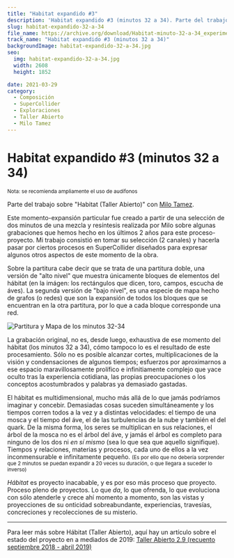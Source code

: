 ```yaml
---
title: "Habitat expandido #3"
description: 'Habitat expandido #3 (minutos 32 a 34). Parte del trabajo sobre "Habitat (Taller Abierto)" con Milo Tamez. Es una de las vistas o de las dimensiones momentáneas de este Hábitat.'
slug: habitat-expandido-32-a-34
file_name: https://archive.org/download/Habitat-minuto-32-a-34_experimento/sobre-sample-minuto-32-a-34.mp3
track_name: "Habitat expandido #3 (minutos 32 a 34)"
backgroundImage: habitat-expandido-32-a-34.jpg
seo:
  img: habitat-expandido-32-a-34.jpg
  width: 2608
  height: 1852

date: 2021-03-29
category:
  - Composición
  - SuperCollider
  - Exploraciones
  - Taller Abierto
  - Milo Tamez
---
```


# Habitat expandido #3 (minutos 32 a 34)

<small>Nota: se recomienda ampliamente el uso de audífonos</small>

Parte del trabajo sobre "Habitat (Taller Abierto)" con [Milo Tamez](https://www.milotamez.com.mx/).

Este momento-expansión particular fue creado a partir de una selección de dos minutos de una mezcla y resíntesis realizada por Milo sobre algunas grabaciones que hemos hecho en los últimos 2 años para este proceso-proyecto. Mi trabajo consistió en tomar su selección (2 canales) y hacerla pasar por ciertos procesos en SuperCollider diseñados para expresar algunos otros aspectos de este momento de la obra.

Sobre la partitura cabe decir que se trata de una partitura doble, una versión de "alto nivel" que muestra únicamente bloques de elementos del hábitat (en la imágen: los rectángulos que dicen, toro, campos, escucha de áves). La segunda versión de "bajo nivel", es una especie de mapa hecho de grafos (o redes) que son la expansión de todos los bloques que se encuentran en la otra partitura, por lo que a cada bloque corresponde una red.

![Partitura y Mapa de los minutos 32-34](/music/habitat-expandido-32-a-34/habitat-expandido-32-a-34.jpg "Partitura y Mapa de los minutos 32-34")

La grabación original, no es, desde luego, exhaustiva de ese momento del hábitat (los minutos 32 a 34), cómo tampoco lo es el resultado de este procesamiento. Sólo no es posible alcanzar cortes, multiplicaciones de la visión y condensaciones de algunos tiempos; esfuerzos por aproximarnos a ese espacio maravillosamente prolífico e infinitiamente complejo que yace oculto tras la experiencia cotidiana, las propias preocupaciones o los conceptos acostumbrados y palabras ya demasiado gastadas.

El hábitat es multidimensional, mucho más allá de lo que jamás podríamos imaginar y concebir. Demasiadas cosas suceden simultáneamente y los tiempos corren todos a la vez y a distintas velocidades: el tiempo de una mosca y el tiempo del áve, el de las turbulencias de la nube y también el del quark. De la misma forma, los seres se multiplican en sus relaciones, el árbol de la mosca no es el árbol del áve, y jamás el árbol es completo para ninguno de los dos ni _en sí mismo_ (sea lo que sea que aquello signifique). Tiempos y relaciones, materias y procesos, cada uno de ellos a la vez inconmensurable e infinitamente pequeño. <small>(Es por ello que no debería sorprender que 2 minutos se puedan expandir a 20 veces su duración, o que llegara a suceder lo inverso)</small>

_Hábitat_ es proyecto inacabable, y es por eso más proceso que proyecto. Proceso pleno de proyectos. Lo que _da_, lo que ofrenda, lo que evoluciona con sólo atenderle y crece ahí momento a momento, son las vistas y proyecciones de su onticidad sobreabundante, experiencias, travesías, concreciones y recolecciones de su misterio.

---

Para leer más sobre Hábitat (Taller Abierto), aquí hay un artículo sobre el estado del proyecto en a mediados de 2019: <a href="https://echoic.space/blog/2019-04-28_recuento-taller-abierto-2_9-con-milo-tamez/" target="_blank">Taller Abierto 2.9 (recuento septiembre 2018 - abril 2019)</a>
